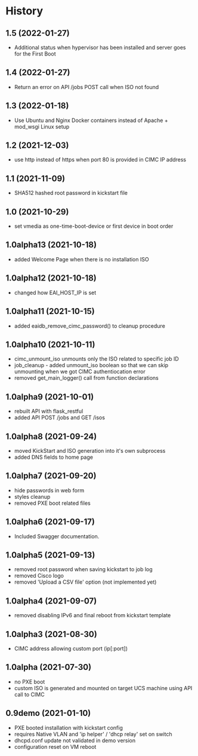 History
=====================

1.5 (2022-01-27)
---------------------
* Additional status when hypervisor has been installed and server goes for the First Boot

1.4 (2022-01-27)
---------------------
* Return an error on API /jobs POST call when ISO not found

1.3 (2022-01-18)
---------------------
* Use Ubuntu and Nginx Docker containers instead of Apache + mod_wsgi Linux setup

1.2 (2021-12-03)
---------------------
* use http instead of https when port 80 is provided in CIMC IP address

1.1 (2021-11-09)
---------------------
* SHA512 hashed root password in kickstart file

1.0 (2021-10-29)
---------------------
* set vmedia as one-time-boot-device or first device in boot order

1.0alpha13 (2021-10-18)
---------------------
* added Welcome Page when there is no installation ISO

1.0alpha12 (2021-10-18)
---------------------
* changed how EAI_HOST_IP is set

1.0alpha11 (2021-10-15)
---------------------
* added eaidb_remove_cimc_password() to cleanup procedure

1.0alpha10 (2021-10-11)
---------------------
* cimc_unmount_iso unmounts only the ISO related to specific job ID
* job_cleanup - added unmount_iso boolean so that we can skip unmounting when we got CIMC authentiocation error
* removed get_main_logger() call from function declarations

1.0alpha9 (2021-10-01)
---------------------
* rebuilt API with flask_restful
* added API POST /jobs and GET /isos

1.0alpha8 (2021-09-24)
---------------------
* moved KickStart and ISO generation into it's own subprocess
* added DNS fields to home page

1.0alpha7 (2021-09-20)
---------------------
* hide passwords in web form
* styles cleanup
* removed PXE boot related files

1.0alpha6 (2021-09-17)
---------------------
* Included Swagger documentation.

1.0alpha5 (2021-09-13)
---------------------
* removed root password when saving kickstart to job log
* removed Cisco logo
* removed 'Upload a CSV file' option (not implemented yet)

1.0alpha4 (2021-09-07)
---------------------
* removed disabling IPv6 and final reboot from kickstart template

1.0alpha3 (2021-08-30)
---------------------
* CIMC address allowing custom port (ip[:port])

1.0alpha (2021-07-30)
---------------------
* no PXE boot
* custom ISO is generated and mounted on target UCS machine using API call to CIMC

0.9demo (2021-01-10)
---------------------
* PXE booted installation with kickstart config
* requires Native VLAN and 'ip helper' / 'dhcp relay' set on switch
* dhcpd.conf update not validated in demo version
* configuration reset on VM reboot
